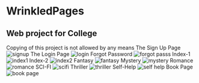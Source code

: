 # WrinkledPages
Web project for College
---
Copying of this project is not allowed by any means
The Sign Up Page
![signup](https://user-images.githubusercontent.com/48997539/156869221-71529335-999c-4319-acda-e2b44cf641af.jpg)
The Login Page
![login](https://user-images.githubusercontent.com/48997539/156869230-b77eca2b-69d8-4d45-b401-a074c782cf81.jpg)
Forgot Password
![forgot passs](https://user-images.githubusercontent.com/48997539/156869249-802ab631-8657-466b-8b99-5494403077c4.jpg)
Index-1
![index1](https://user-images.githubusercontent.com/48997539/156869250-b71c8153-a1f9-4a11-96fe-c7aed1d79255.jpg)
Index-2
![index2](https://user-images.githubusercontent.com/48997539/156869255-fd8ab51f-fdb0-427d-a351-53611f2d0634.jpg)
Fantasy
![fantasy](https://user-images.githubusercontent.com/48997539/156869260-7e6a969d-4fc1-4e30-a283-7ccee4379365.jpg)
Mystery
![mystery](https://user-images.githubusercontent.com/48997539/156869287-8581f871-9429-4f17-9249-40aaed5909a7.jpg)
Romance
![romance](https://user-images.githubusercontent.com/48997539/156869286-3a965521-09e1-4354-8af7-f81188103192.jpg)
SCI-FI
![scifi](https://user-images.githubusercontent.com/48997539/156869291-8c7719a0-d1ef-4e90-8812-51fcc0126f1d.jpg)
Thriller
![thriller](https://user-images.githubusercontent.com/48997539/156869296-2997d33e-ce13-4406-8bff-c2928b454757.jpg)
Self-Help
![self help](https://user-images.githubusercontent.com/48997539/156869309-4d4cf471-6ad2-49de-9f77-afee08b43bb8.jpg)
Book Page
![book page](https://user-images.githubusercontent.com/48997539/156869311-a517b60c-0eb9-4a9c-9173-5321499db129.jpg)
